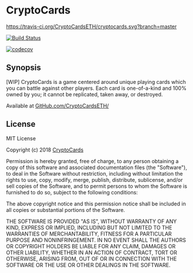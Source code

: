 # CryptoCards

https://travis-ci.org/CryptoCardsETH/cryptocards.svg?branch=master

[![Build Status](https://travis-ci.org/CryptoCardsETH/cryptocards.svg?branch=master)](https://travis-ci.org/CryptoCardsETH/cryptocards)

[![codecov](https://codecov.io/gh/CryptoCardsETH/cryptocards/branch/master/graph/badge.svg)](https://codecov.io/gh/CryptoCardsETH/cryptocards)


## Synopsis

[WIP] CryptoCards is a game centered around unique playing cards which you can battle against other players. Each card is one-of-a-kind and 100% owned by you; it cannot be replicated, taken away, or destroyed.  

Available at [GitHub.com/CryptoCardsETH/](https://github.com/CryptoCardsETH/)   

## License

MIT License  

Copyright (c) 2018 [CryptoCards](https://github.com/CryptoCardsETH)  

Permission is hereby granted, free of charge, to any person obtaining a copy
of this software and associated documentation files (the "Software"), to deal
in the Software without restriction, including without limitation the rights
to use, copy, modify, merge, publish, distribute, sublicense, and/or sell
copies of the Software, and to permit persons to whom the Software is
furnished to do so, subject to the following conditions:  

The above copyright notice and this permission notice shall be included in all
copies or substantial portions of the Software.  

THE SOFTWARE IS PROVIDED "AS IS", WITHOUT WARRANTY OF ANY KIND, EXPRESS OR
IMPLIED, INCLUDING BUT NOT LIMITED TO THE WARRANTIES OF MERCHANTABILITY,
FITNESS FOR A PARTICULAR PURPOSE AND NONINFRINGEMENT. IN NO EVENT SHALL THE
AUTHORS OR COPYRIGHT HOLDERS BE LIABLE FOR ANY CLAIM, DAMAGES OR OTHER
LIABILITY, WHETHER IN AN ACTION OF CONTRACT, TORT OR OTHERWISE, ARISING FROM,
OUT OF OR IN CONNECTION WITH THE SOFTWARE OR THE USE OR OTHER DEALINGS IN THE
SOFTWARE.  
